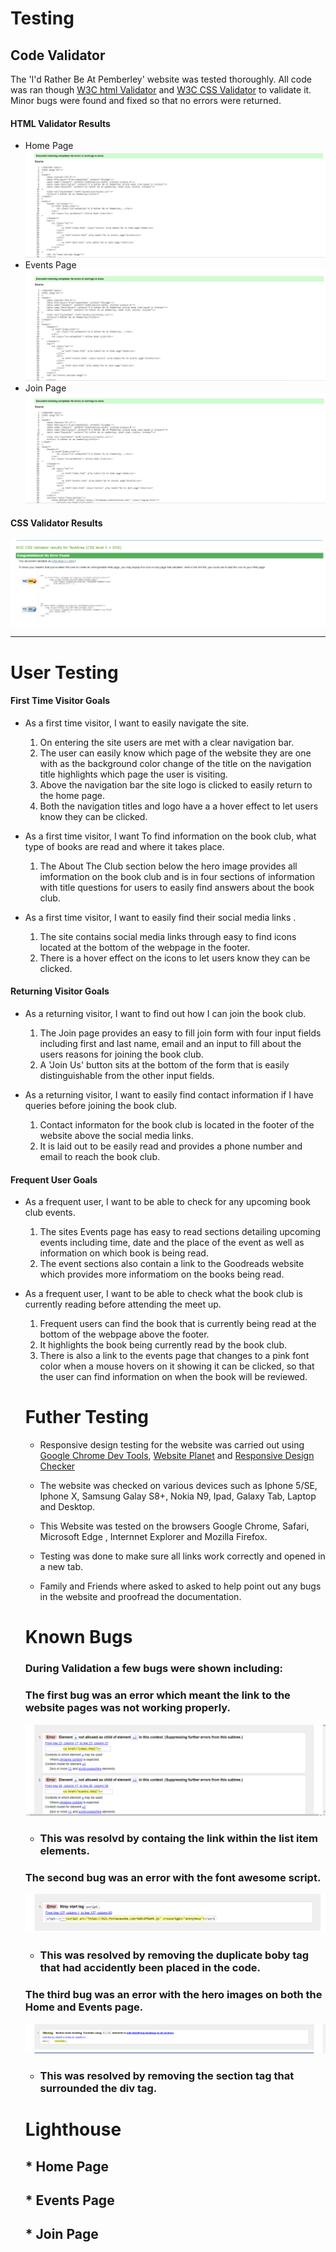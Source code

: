 # Testing

## Code Validator 
The 'I'd Rather Be At Pemberley' website was tested thoroughly. All code was ran though [W3C html Validator](https://validator.w3.org/) and [W3C CSS Validator](https://jigsaw.w3.org/css-validator/) to validate it. Minor bugs were found and fixed so that no errors were returned.

#### HTML Validator Results
* Home Page
![Home Validation](assets/readme-images/homevalidation.png)
* Events Page
![Events Validation](assets/readme-images/eventsvalidation.png)
* Join Page
![Join Validation](assets/readme-images/joinvalidation.png)

#### CSS Validator Results
![CSS Validation](assets/readme-images/cssvalidation.png)

---

# User Testing 

#### First Time Visitor Goals

* As a first time visitor, I want to easily navigate the site.

  1. On entering the site users are met with a clear navigation bar.
  2. The user can easily know which page of the website they are one with as the background color change of the title on the navigation title highlights which page the user is visiting.
  3. Above the navigation bar the site logo is clicked to easily return to the home page.
  4. Both the navigation titles and logo have a a hover effect to let users know they can be clicked.

* As a first time visitor, I want To find information on the book club, what type of books are read and where it takes place. 

  1. The About The Club section below the hero image provides all imformation on the book club and is in four sections of information with title questions for users to easily find answers about the book club.

* As a first time visitor, I want to easily find their social media links .

  1. The site contains social media links through easy to find icons located at the bottom of the webpage in the footer.
  2. There is a hover effect on the icons to let users know they can be clicked.

#### Returning Visitor Goals

* As a returning visitor, I want to find out how I can join the book club.

  1. The Join page provides an easy to fill join form with four input fields including first and last name, email and an input to fill about the users reasons for joining the book club.
  2. A 'Join Us' button sits at the bottom of the form that is easily distinguishable from the other input fields.

* As a returning visitor, I want to easily find contact information if I have queries before joining the book club.

  1. Contact informaton for the book club is located in the footer of the website above the social media links.
  2. It is laid out to be easily read and provides a phone number and email to reach the book club.

#### Frequent User Goals
* As a frequent user, I want to be able to check for any upcoming book club events.

  1. The sites Events page has easy to read sections detailing upcoming events including time, date and the place of the event as well as information on which book is being read.
  2. The event sections also contain a link to the Goodreads website which provides more informatiom on the books being read.

* As a frequent user, I want to be able to check what the book club is currently reading before attending the meet up.

  1. Frequent users can find the book that is currently being read at the bottom of the webpage above the footer.
  2. It highlights the book being currently read by the book club.
  3. There is also a link to the events page that changes to a pink font color when a mouse hovers on it showing it can be clicked, so that the user can find information on when the book will be reviewed.

  # Futher Testing

  * Responsive design testing for the website was carried out using [Google Chrome Dev Tools](https://www.google.com/chrome/dev/), [Website Planet](https://www.websiteplanet.com/) and [Responsive Design Checker](https://responsivedesignchecker.com/)
  * The website was checked on various devices such as Iphone 5/SE, Iphone X, Samsung Galay S8+, Nokia N9, Ipad, Galaxy Tab, Laptop and Desktop.

  * This Website was tested on the browsers Google Chrome, Safari, Microsoft Edge , Internnet Explorer and Mozilla Firefox.
  
  * Testing was done to make sure all links work correctly and opened in a new tab.
  * Family and Friends where asked to asked to help point out any bugs in the website and proofread the documentation.
 


  # Known Bugs
  ### During Validation a few bugs were shown including:

  ### The first bug was an error which meant the link to the website pages was not working properly.

   ![Links Error](assets/readme-images/linkserror.png)

  * ### This was resolvd by containg the link within the list item elements.

  ### The second bug was an error with the font awesome script.

  ![Script Error](assets/readme-images/scripterror.png)

  * ### This was resolved by removing the duplicate boby tag that had accidently been placed in the code.

  ### The third bug was an error with the hero images on both the Home and Events page.

  ![Hero Image Error](assets/readme-images/heroimageerror.png)

  * ### This was resolved by removing the section tag that surrounded the div tag.

  # Lighthouse 

  ## * Home Page
  ## * Events Page 
  ## * Join Page 
